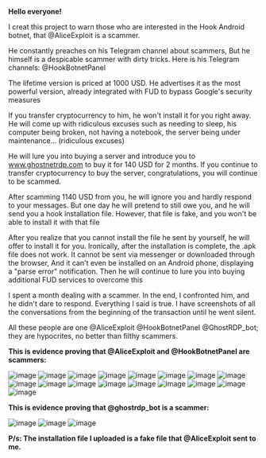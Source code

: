 **Hello everyone!**

I creat this project to warn those who are interested in the Hook Android botnet, that @AliceExploit is a scammer.

He constantly preaches on his Telegram channel about scammers, But he himself is a despicable scammer with dirty tricks. Here is his Telegram channels: @HookBotnetPanel

The lifetime version is priced at 1000 USD. He advertises it as the most powerful version, already integrated with FUD to bypass Google's security measures

If you transfer cryptocurrency to him, he won't install it for you right away. He will come up with ridiculous excuses such as needing to sleep, his computer being broken, not having a notebook, the server being under maintenance... (ridiculous excuses)

He will lure you into buying a server and introduce you to www.ghostnetrdp.com to buy it for 140 USD for 2 months. If you continue to transfer cryptocurrency to buy the server, congratulations, you will continue to be scammed.

After scamming 1140 USD from you, he will ignore you and hardly respond to your messages.
But one day he will pretend to still owe you, and he will send you a hook installation file. However, that file is fake, and you won't be able to install it with that file

After you realize that you cannot install the file he sent by yourself, he will offer to install it for you. Ironically, after the installation is complete, the .apk file does not work. It cannot be sent via messenger or downloaded through the browser, And it can't even be installed on an Android phone, displaying a "parse error" notification. Then he will continue to lure you into buying additional FUD services to overcome this

I spent a month dealing with a scammer. In the end, I confronted him, and he didn't dare to respond. Everything I said is true. I have screenshots of all the conversations from the beginning of the transaction until he went silent.

All these people are one @AliceExploit @HookBotnetPanel @GhostRDP_bot; they are hypocrites, no better than filthy scammers.


**This is evidence proving that @AliceExploit and @HookBotnetPanel are scammers:**

![image](https://github.com/thuylan99/Hook-android-botnet/assets/146705172/39b313fd-87e7-4884-a8dc-0febeb138830)
![image](https://github.com/thuylan99/Hook-android-botnet/assets/146705172/36dc154d-a0fe-4cac-9066-7bb61725a1b1)
![image](https://github.com/thuylan99/Hook-android-botnet/assets/146705172/5142f84b-818e-40e1-870b-7f992b109faf)
![image](https://github.com/thuylan99/Hook-android-botnet/assets/146705172/9610da80-7739-415e-825f-b2a140da484d)
![image](https://github.com/thuylan99/Hook-android-botnet/assets/146705172/0f580014-8a01-4ec8-8e34-32927f550168)
![image](https://github.com/thuylan99/Hook-android-botnet/assets/146705172/84c58c42-0f74-43a4-b292-c8380855465c)
![image](https://github.com/thuylan99/Hook-android-botnet/assets/146705172/c38f2ab4-69a9-4fe7-88b6-7a9eba076164)
![image](https://github.com/thuylan99/Hook-android-botnet/assets/146705172/b63322e3-047b-424f-ad4f-a22c0ea74ea8)
![image](https://github.com/thuylan99/Hook-android-botnet/assets/146705172/6da58ac9-068d-44b5-80ae-a460cd60508e)
![image](https://github.com/thuylan99/Hook-android-botnet/assets/146705172/14af98e7-a370-43a2-bc34-d7e6f9ae67ac)
![image](https://github.com/thuylan99/Hook-android-botnet/assets/146705172/14b005eb-6ff0-4d0a-8ccd-7117f0336be3)
![image](https://github.com/thuylan99/Hook-android-botnet/assets/146705172/3c81681c-b52a-4672-bf0c-dcce26d73ec4)
![image](https://github.com/thuylan99/Hook-android-botnet/assets/146705172/98dde7bb-0fda-4dde-83c2-304e2fd5f0f6)
![image](https://github.com/thuylan99/Hook-android-botnet/assets/146705172/ab045207-0f0e-49f3-9b96-5716f08dea9a)
![image](https://github.com/thuylan99/Hook-android-botnet/assets/146705172/13940bda-5e7d-4215-ac14-b5a2e58d8103)
![image](https://github.com/thuylan99/Hook-android-botnet/assets/146705172/94815abc-989a-4c45-a399-7b5df1e75cb7)
![image](https://github.com/thuylan99/Hook-android-botnet/assets/146705172/c7f14350-1c23-4d1d-844e-c2cff75fb538)


**This is evidence proving that @ghostrdp_bot is a scammer:**

![image](https://github.com/thuylan99/Hook-android-botnet/assets/146705172/d69656ab-8b94-4e95-8cba-74461a73c2e0)
![image](https://github.com/thuylan99/Hook-android-botnet/assets/146705172/ce889a97-6972-4a03-a53e-23e40849c250)
![image](https://github.com/thuylan99/Hook-android-botnet/assets/146705172/1e95caf6-c472-4369-a68b-3dff312a837b)

**P/s: The installation file I uploaded is a fake file that @AliceExploit sent to me.**

